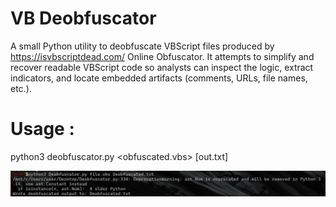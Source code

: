 # VB Deobfuscator

A small Python utility to deobfuscate VBScript files produced by https://isvbscriptdead.com/ Online Obfuscator.
It attempts to simplify and recover readable VBScript code so analysts can inspect the logic, extract indicators, and locate embedded artifacts (comments, URLs, file names, etc.).


# Usage :
python3 deobfuscator.py <obfuscated.vbs> [out.txt]


![Diagram showing deobfuscation workflow](Output.png)
